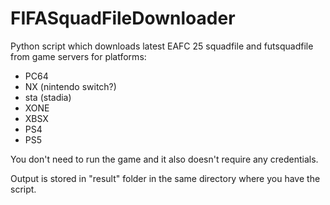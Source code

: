 # FIFASquadFileDownloader

Python script which downloads latest EAFC 25 squadfile and futsquadfile from game servers for platforms:
- PC64
- NX (nintendo switch?)
- sta (stadia)
- XONE
- XBSX
- PS4
- PS5


You don't need to run the game and it also doesn't require any credentials.

Output is stored in "result" folder in the same directory where you have the script.

